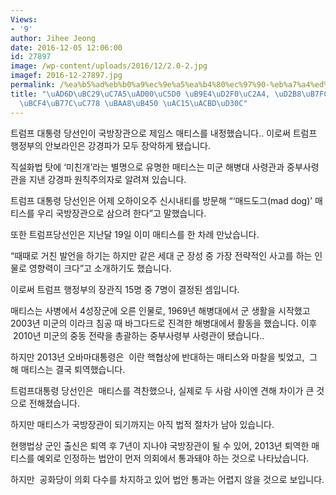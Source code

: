```yaml
---
Views:
- '9'
author: Jihee Jeong
date: 2016-12-05 12:06:00
id: 27897
image: /wp-content/uploads/2016/12/2.0-2.jpg
imagef: 2016-12-27897.jpg
permalink: /%ea%b5%ad%eb%b0%a9%ec%9e%a5%ea%b4%80%ec%97%90-%eb%a7%a4%ed%8b%b0%ec%8a%a4-%ed%8a%b8%eb%9f%bc%ed%94%84-%ec%95%88%eb%b3%b4%eb%9d%bc%ec%9d%b8-%eb%aa%a8%eb%91%90-%ea%b0%95%ea%b2%bd%ed%8c%8c/
title: "\uAD6D\uBC29\uC7A5\uAD00\uC5D0 \uB9E4\uD2F0\uC2A4, \uD2B8\uB7FC\uD504 \uC548\
  \uBCF4\uB77C\uC778 \uBAA8\uB450 \uAC15\uACBD\uD30C"
---
```


트럼프 대통령 당선인이 국방장관으로 제임스 매티스를 내정했습니다.. 이로써 트럼프 행정부의 안보라인은 강경파가 모두 장악하게 됐습니다.

직설화법 탓에 ‘미친개’라는 별명으로 유명한 매티스는 미군 해병대 사령관과 중부사령관을 지낸 강경파 원칙주의자로 알려져 있습니다.

트럼프 대통령 당선인은 어제 오하이오주 신시내티를 방문해 “‘매드도그(mad dog)’ 매티스를 우리 국방장관으로 삼으려 한다”고 말했습니다.

또한 트럼프당선인은 지난달 19일 이미 매티스를 한 차례 만났습니다.
  
“때때로 거친 발언을 하기는 하지만 같은 세대 군 장성 중 가장 전략적인 사고를 하는 인물로 영향력이 크다”고 소개하기도 했습니다.

이로써 트럼프 행정부의 장관직 15명 중 7명이 결정된 셈입니다.

매티스는 사병에서 4성장군에 오른 인물로, 1969년 해병대에서 군 생활을 시작했고 2003년 미군의 이라크 침공 때 바그다드로 진격한 해병대에서 활동을 했습니다. 이후  2010년 미군의 중동 전략을 총괄하는 중부사령부 사령관이 됐습니다..

하지만 2013년 오바마대통령은  이란 핵협상에 반대하는 매티스와 마찰을 빚었고,  그해 매티스는 결국 퇴역했습니다.

트럼프대통령 당선인은  매티스를 격찬했으나, 실제로 두 사람 사이엔 견해 차이가 큰 것으로 전해졌습니다.

하지만 매티스가 국방장관이 되기까지는 아직 법적 절차가 남아 있습니다.

현행법상 군인 출신은 퇴역 후 7년이 지나야 국방장관이 될 수 있어, 2013년 퇴역한 매티스를 예외로 인정하는 법안이 먼저 의회에서 통과돼야 하는 것으로 나타났습니다.

하지만  공화당이 의회 다수를 차지하고 있어 법안 통과는 어렵지 않을 것으로 보입니다.